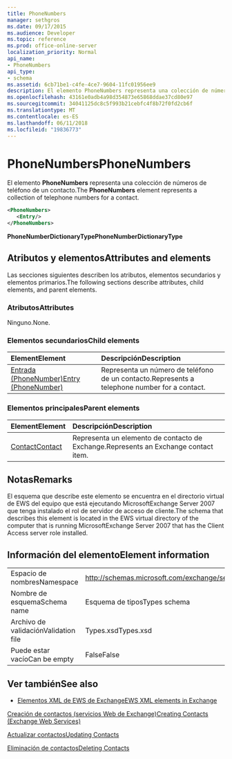 ```yaml
---
title: PhoneNumbers
manager: sethgros
ms.date: 09/17/2015
ms.audience: Developer
ms.topic: reference
ms.prod: office-online-server
localization_priority: Normal
api_name:
- PhoneNumbers
api_type:
- schema
ms.assetid: 6cb71be1-c4fe-4ce7-9604-11fc01956ee9
description: El elemento PhoneNumbers representa una colección de números de teléfono de un contacto.
ms.openlocfilehash: 43161e0adb4a98d354873e65868ddae37cd80e97
ms.sourcegitcommit: 34041125dc8c5f993b21cebfc4f8b72f0fd2cb6f
ms.translationtype: MT
ms.contentlocale: es-ES
ms.lasthandoff: 06/11/2018
ms.locfileid: "19836773"
---
```

# <a name="phonenumbers"></a><span data-ttu-id="e4527-103">PhoneNumbers</span><span class="sxs-lookup"><span data-stu-id="e4527-103">PhoneNumbers</span></span>

<span data-ttu-id="e4527-104">El elemento **PhoneNumbers** representa una colección de números de teléfono de un contacto.</span><span class="sxs-lookup"><span data-stu-id="e4527-104">The **PhoneNumbers** element represents a collection of telephone numbers for a contact.</span></span> 
  
```xml
<PhoneNumbers>
   <Entry/>
</PhoneNumbers>
```

 <span data-ttu-id="e4527-105">**PhoneNumberDictionaryType**</span><span class="sxs-lookup"><span data-stu-id="e4527-105">**PhoneNumberDictionaryType**</span></span>
## <a name="attributes-and-elements"></a><span data-ttu-id="e4527-106">Atributos y elementos</span><span class="sxs-lookup"><span data-stu-id="e4527-106">Attributes and elements</span></span>

<span data-ttu-id="e4527-107">Las secciones siguientes describen los atributos, elementos secundarios y elementos primarios.</span><span class="sxs-lookup"><span data-stu-id="e4527-107">The following sections describe attributes, child elements, and parent elements.</span></span>
  
### <a name="attributes"></a><span data-ttu-id="e4527-108">Atributos</span><span class="sxs-lookup"><span data-stu-id="e4527-108">Attributes</span></span>

<span data-ttu-id="e4527-109">Ninguno.</span><span class="sxs-lookup"><span data-stu-id="e4527-109">None.</span></span>
  
### <a name="child-elements"></a><span data-ttu-id="e4527-110">Elementos secundarios</span><span class="sxs-lookup"><span data-stu-id="e4527-110">Child elements</span></span>

|<span data-ttu-id="e4527-111">**Element**</span><span class="sxs-lookup"><span data-stu-id="e4527-111">**Element**</span></span>|<span data-ttu-id="e4527-112">**Descripción**</span><span class="sxs-lookup"><span data-stu-id="e4527-112">**Description**</span></span>|
|:-----|:-----|
|[<span data-ttu-id="e4527-113">Entrada (PhoneNumber)</span><span class="sxs-lookup"><span data-stu-id="e4527-113">Entry (PhoneNumber)</span></span>](entry-phonenumber.md) <br/> |<span data-ttu-id="e4527-114">Representa un número de teléfono de un contacto.</span><span class="sxs-lookup"><span data-stu-id="e4527-114">Represents a telephone number for a contact.</span></span>  <br/> |
   
### <a name="parent-elements"></a><span data-ttu-id="e4527-115">Elementos principales</span><span class="sxs-lookup"><span data-stu-id="e4527-115">Parent elements</span></span>

|<span data-ttu-id="e4527-116">**Element**</span><span class="sxs-lookup"><span data-stu-id="e4527-116">**Element**</span></span>|<span data-ttu-id="e4527-117">**Descripción**</span><span class="sxs-lookup"><span data-stu-id="e4527-117">**Description**</span></span>|
|:-----|:-----|
|[<span data-ttu-id="e4527-118">Contact</span><span class="sxs-lookup"><span data-stu-id="e4527-118">Contact</span></span>](contact.md) <br/> |<span data-ttu-id="e4527-119">Representa un elemento de contacto de Exchange.</span><span class="sxs-lookup"><span data-stu-id="e4527-119">Represents an Exchange contact item.</span></span>  <br/> |
   
## <a name="remarks"></a><span data-ttu-id="e4527-120">Notas</span><span class="sxs-lookup"><span data-stu-id="e4527-120">Remarks</span></span>

<span data-ttu-id="e4527-121">El esquema que describe este elemento se encuentra en el directorio virtual de EWS del equipo que está ejecutando MicrosoftExchange Server 2007 que tenga instalado el rol de servidor de acceso de cliente.</span><span class="sxs-lookup"><span data-stu-id="e4527-121">The schema that describes this element is located in the EWS virtual directory of the computer that is running MicrosoftExchange Server 2007 that has the Client Access server role installed.</span></span>
  
## <a name="element-information"></a><span data-ttu-id="e4527-122">Información del elemento</span><span class="sxs-lookup"><span data-stu-id="e4527-122">Element information</span></span>

|||
|:-----|:-----|
|<span data-ttu-id="e4527-123">Espacio de nombres</span><span class="sxs-lookup"><span data-stu-id="e4527-123">Namespace</span></span>  <br/> |http://schemas.microsoft.com/exchange/services/2006/types  <br/> |
|<span data-ttu-id="e4527-124">Nombre de esquema</span><span class="sxs-lookup"><span data-stu-id="e4527-124">Schema name</span></span>  <br/> |<span data-ttu-id="e4527-125">Esquema de tipos</span><span class="sxs-lookup"><span data-stu-id="e4527-125">Types schema</span></span>  <br/> |
|<span data-ttu-id="e4527-126">Archivo de validación</span><span class="sxs-lookup"><span data-stu-id="e4527-126">Validation file</span></span>  <br/> |<span data-ttu-id="e4527-127">Types.xsd</span><span class="sxs-lookup"><span data-stu-id="e4527-127">Types.xsd</span></span>  <br/> |
|<span data-ttu-id="e4527-128">Puede estar vacío</span><span class="sxs-lookup"><span data-stu-id="e4527-128">Can be empty</span></span>  <br/> |<span data-ttu-id="e4527-129">False</span><span class="sxs-lookup"><span data-stu-id="e4527-129">False</span></span>  <br/> |
   
## <a name="see-also"></a><span data-ttu-id="e4527-130">Ver también</span><span class="sxs-lookup"><span data-stu-id="e4527-130">See also</span></span>



- [<span data-ttu-id="e4527-131">Elementos XML de EWS de Exchange</span><span class="sxs-lookup"><span data-stu-id="e4527-131">EWS XML elements in Exchange</span></span>](ews-xml-elements-in-exchange.md)


[<span data-ttu-id="e4527-132">Creación de contactos (servicios Web de Exchange)</span><span class="sxs-lookup"><span data-stu-id="e4527-132">Creating Contacts (Exchange Web Services)</span></span>](http://msdn.microsoft.com/library/4845917e-70d1-481c-bbd7-011ec6571789%28Office.15%29.aspx)
  
[<span data-ttu-id="e4527-133">Actualizar contactos</span><span class="sxs-lookup"><span data-stu-id="e4527-133">Updating Contacts</span></span>](http://msdn.microsoft.com/library/9a865953-b94a-4229-b632-2dee433314be%28Office.15%29.aspx)
  
[<span data-ttu-id="e4527-134">Eliminación de contactos</span><span class="sxs-lookup"><span data-stu-id="e4527-134">Deleting Contacts</span></span>](http://msdn.microsoft.com/library/fcc3dc84-cd3e-455e-a1a7-ae6921c9b588%28Office.15%29.aspx)

